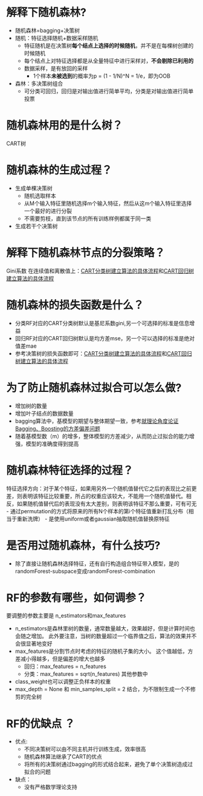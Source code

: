 # 解释下随机森林?
- 随机森林=bagging+决策树
- 随机：特征选择随机+数据采样随机
    - 特征随机是在决策树**每个结点上选择的时候随机**，并不是在每棵树创建的时候随机
    - 每个结点上对特征选择都是从全量特征中进行采样对，**不会剔除已利用的**
    - 数据采样，是有放回的采样
        - 1个样本**未被选到**的概率为p = (1 - 1/N)^N = 1/e，即为OOB
- 森林：多决策树组合
    - 可分类可回归，回归是对输出值进行简单平均，分类是对输出值进行简单投票

# 随机森林用的是什么树？
CART树

# 随机森林的生成过程？
- 生成单棵决策树
    - 随机选取样本
    - 从M个输入特征里随机选择m个输入特征，然后从这m个输入特征里选择一个最好的进行分裂
    - 不需要剪枝，直到该节点的所有训练样例都属于同一类
- 生成若干个决策树

# 解释下随机森林节点的分裂策略？
Gini系数
在连续值和离散值上：[CART分类树建立算法的具体流程](https://github.com/sladesha/Reflection_Summary/blob/master/机器学习/决策树/决策树.md#L164)和[CART回归树建立算法的具体流程](https://github.com/sladesha/Reflection_Summary/blob/master/机器学习/决策树/决策树.md#L164)


# 随机森林的损失函数是什么？
- 分类RF对应的CART分类树默认是基尼系数gini,另一个可选择的标准是信息增益
- 回归RF对应的CART回归树默认是均方差mse，另一个可以选择的标准是绝对值差mae
- 参考决策树的损失函数即可：[CART分类树建立算法的具体流程](https://github.com/sladesha/Reflection_Summary/blob/master/机器学习/决策树/决策树.md#L164)和[CART回归树建立算法的具体流程](https://github.com/sladesha/Reflection_Summary/blob/master/机器学习/决策树/决策树.md#L164)

# 为了防止随机森林过拟合可以怎么做?
- 增加树的数量
- 增加叶子结点的数据数量
- bagging算法中，基模型的期望与整体期望一致，参考[就理论角度论证Bagging、Boosting的方差偏差问题](https://github.com/sladesha/Reflection_Summary/blob/master/基础概念/方差与偏差/方差与偏差.md#L7)
- 随着基模型数（m）的增多，整体模型的方差减少，从而防止过拟合的能力增强，模型的准确度得到提高

# 随机森林特征选择的过程？
特征选择方向：对于某个特征，如果用另外一个随机值替代它之后的表现比之前更差，则表明该特征比较重要，所占的权重应该较大，不能用一个随机值替代。相反，如果随机值替代后的表现没有太大差别，则表明该特征不那么重要，可有可无
    - 通过permutation的方式将原来的所有N个样本的第i个特征值重新打乱分布（相当于重新洗牌）
    - 是使用uniform或者gaussian抽取随机值替换原特征
    
# 是否用过随机森林，有什么技巧?
- 除了直接让随机森林选择特征，还有自行构造组合特征带入模型，是的randomForest-subspace变成randomForest-combination

# RF的参数有哪些，如何调参？
要调整的参数主要是 n_estimators和max_features 
- n_estimators是森林里树的数量，通常数量越大，效果越好，但是计算时间也会随之增加。 此外要注意，当树的数量超过一个临界值之后，算法的效果并不会很显著地变好
- max_features是分割节点时考虑的特征的随机子集的大小。 这个值越低，方差减小得越多，但是偏差的增大也越多
    - 回归：max_features = n_features
    - 分类：max_features = sqrt(n_features)
其他参数中
- class_weight也可以调整正负样本的权重
-  max_depth = None 和 min_samples_split = 2 结合，为不限制生成一个不修剪的完全树


# RF的优缺点 ？
- 优点:
    - 不同决策树可以由不同主机并行训练生成，效率很高
    - 随机森林算法继承了CART的优点
    - 将所有的决策树通过bagging的形式结合起来，避免了单个决策树造成过拟合的问题
- 缺点：
    - 没有严格数学理论支持
